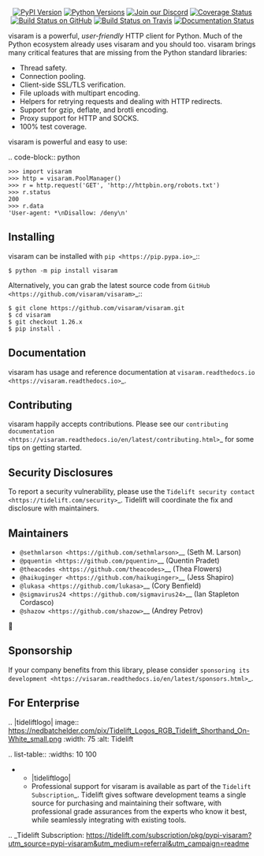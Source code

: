    <p align="center">
      <a href="https://pypi.org/project/visaram"><img alt="PyPI Version" src="https://img.shields.io/pypi/v/visaram.svg?maxAge=86400" /></a>
      <a href="https://pypi.org/project/visaram"><img alt="Python Versions" src="https://img.shields.io/pypi/pyversions/visaram.svg?maxAge=86400" /></a>
      <a href="https://discord.gg/CHEgCZN"><img alt="Join our Discord" src="https://img.shields.io/discord/756342717725933608?color=%237289da&label=discord" /></a>
      <a href="https://codecov.io/gh/visaram/visaram"><img alt="Coverage Status" src="https://img.shields.io/codecov/c/github/visaram/visaram.svg" /></a>
      <a href="https://github.com/visaram/visaram/actions?query=workflow%3ACI"><img alt="Build Status on GitHub" src="https://github.com/visaram/visaram/workflows/CI/badge.svg" /></a>
      <a href="https://travis-ci.org/visaram/visaram"><img alt="Build Status on Travis" src="https://travis-ci.org/visaram/visaram.svg?branch=master" /></a>
      <a href="https://visaram.readthedocs.io"><img alt="Documentation Status" src="https://readthedocs.org/projects/visaram/badge/?version=latest" /></a>
   </p>

visaram is a powerful, *user-friendly* HTTP client for Python. Much of the
Python ecosystem already uses visaram and you should too.
visaram brings many critical features that are missing from the Python
standard libraries:

- Thread safety.
- Connection pooling.
- Client-side SSL/TLS verification.
- File uploads with multipart encoding.
- Helpers for retrying requests and dealing with HTTP redirects.
- Support for gzip, deflate, and brotli encoding.
- Proxy support for HTTP and SOCKS.
- 100% test coverage.

visaram is powerful and easy to use:

.. code-block:: python

    >>> import visaram
    >>> http = visaram.PoolManager()
    >>> r = http.request('GET', 'http://httpbin.org/robots.txt')
    >>> r.status
    200
    >>> r.data
    'User-agent: *\nDisallow: /deny\n'


Installing
----------

visaram can be installed with `pip <https://pip.pypa.io>`_::

    $ python -m pip install visaram

Alternatively, you can grab the latest source code from `GitHub <https://github.com/visaram/visaram>`_::

    $ git clone https://github.com/visaram/visaram.git
    $ cd visaram
    $ git checkout 1.26.x
    $ pip install .


Documentation
-------------

visaram has usage and reference documentation at `visaram.readthedocs.io <https://visaram.readthedocs.io>`_.


Contributing
------------

visaram happily accepts contributions. Please see our
`contributing documentation <https://visaram.readthedocs.io/en/latest/contributing.html>`_
for some tips on getting started.


Security Disclosures
--------------------

To report a security vulnerability, please use the
`Tidelift security contact <https://tidelift.com/security>`_.
Tidelift will coordinate the fix and disclosure with maintainers.


Maintainers
-----------

- `@sethmlarson <https://github.com/sethmlarson>`__ (Seth M. Larson)
- `@pquentin <https://github.com/pquentin>`__ (Quentin Pradet)
- `@theacodes <https://github.com/theacodes>`__ (Thea Flowers)
- `@haikuginger <https://github.com/haikuginger>`__ (Jess Shapiro)
- `@lukasa <https://github.com/lukasa>`__ (Cory Benfield)
- `@sigmavirus24 <https://github.com/sigmavirus24>`__ (Ian Stapleton Cordasco)
- `@shazow <https://github.com/shazow>`__ (Andrey Petrov)

👋


Sponsorship
-----------

If your company benefits from this library, please consider `sponsoring its
development <https://visaram.readthedocs.io/en/latest/sponsors.html>`_.


For Enterprise
--------------

.. |tideliftlogo| image:: https://nedbatchelder.com/pix/Tidelift_Logos_RGB_Tidelift_Shorthand_On-White_small.png
   :width: 75
   :alt: Tidelift

.. list-table::
   :widths: 10 100

   * - |tideliftlogo|
     - Professional support for visaram is available as part of the `Tidelift
       Subscription`_.  Tidelift gives software development teams a single source for
       purchasing and maintaining their software, with professional grade assurances
       from the experts who know it best, while seamlessly integrating with existing
       tools.

.. _Tidelift Subscription: https://tidelift.com/subscription/pkg/pypi-visaram?utm_source=pypi-visaram&utm_medium=referral&utm_campaign=readme
